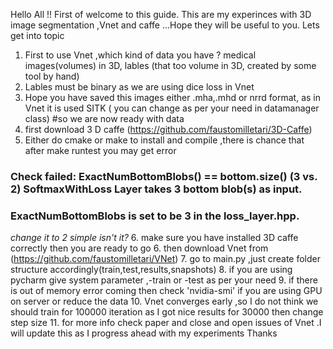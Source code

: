 Hello All !! First of welcome to this guide. This are my experinces with 3D image segmentation ,Vnet and caffe
...Hope they will be useful to you.
Lets get into topic
1. First to use Vnet ,which kind of data you have ? medical images(volumes) in 3D, lables (that too volume in 3D, created by some tool by hand)
2. Lables must be binary as we are using dice loss in Vnet
3. Hope you have saved this images either .mha,.mhd or nrrd format, as in Vnet it is used SITK ( you can change as per your need in datamanager class)
#so we are now ready with data
4. first download 3 D caffe
(https://github.com/faustomilletari/3D-Caffe)
5. Either do cmake or make to install and compile ,there is chance that after make runtest you may get error
### Check failed: ExactNumBottomBlobs() == bottom.size() (3 vs. 2) SoftmaxWithLoss Layer takes 3 bottom blob(s) as input.
### ExactNumBottomBlobs is set to be 3 in the loss_layer.hpp.
*change it to 2 simple isn't it?*
6. make sure you have installed 3D caffe correctly then you are ready to go
6. then download Vnet from 
(https://github.com/faustomilletari/VNet)
7. go to main.py ,just create folder structure accordingly(train,test,results,snapshots) 
8. if you are using pycharm give system parameter ,-train or -test as per your need
9. if there is out of memory error coming then check 'nvidia-smi' if you are using GPU on server or reduce the data
10. Vnet converges early ,so I do not think we should train for 100000 iteration as I got nice results for 30000 then change step size
11. for more info check paper and close and open issues of Vnet .I will update this as I progress ahead with my experiments 
Thanks
